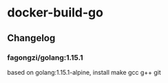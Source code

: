 # docker-build-go

## Changelog
### fagongzi/golang:1.15.1
based on golang:1.15.1-alpine, install make gcc g++ git
